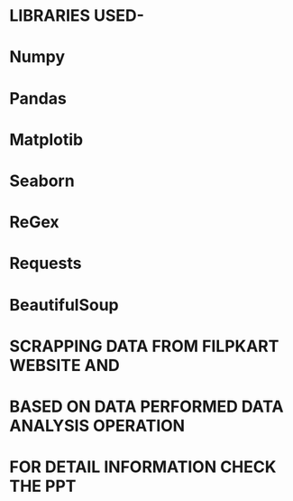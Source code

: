 # LIBRARIES USED-
# Numpy
# Pandas
# Matplotib
# Seaborn
# ReGex
# Requests
# BeautifulSoup

# SCRAPPING DATA FROM FILPKART WEBSITE AND 
# BASED ON DATA  PERFORMED DATA ANALYSIS OPERATION 
# FOR DETAIL INFORMATION CHECK THE PPT
